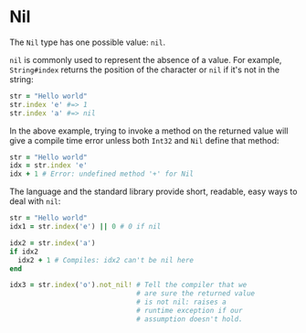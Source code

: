 # Nil

The `Nil` type has one possible value: `nil`.

`nil` is commonly used to represent the absence of a value. For example, `String#index` returns the position of the character or `nil` if it's not in the string:

```ruby
str = "Hello world"
str.index 'e' #=> 1
str.index 'a' #=> nil
```

In the above example, trying to invoke a method on the returned value will give a compile time error unless both `Int32` and `Nil` define that method:

```ruby
str = "Hello world"
idx = str.index 'e'
idx + 1 # Error: undefined method '+' for Nil
```

The language and the standard library provide short, readable, easy ways to deal with `nil`:

```ruby
str = "Hello world"
idx1 = str.index('e') || 0 # 0 if nil

idx2 = str.index('a')
if idx2
  idx2 + 1 # Compiles: idx2 can't be nil here
end

idx3 = str.index('o').not_nil! # Tell the compiler that we
                               # are sure the returned value
                               # is not nil: raises a
                               # runtime exception if our
                               # assumption doesn't hold.
```
